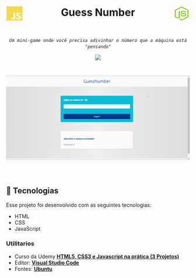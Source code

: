 
<h1 align="center"><img align="left" height="40" width="45" src="https://github.com/devicons/devicon/blob/master/icons/javascript/javascript-plain.svg">
Guess Number<img align="right" height="40" width="45" src="https://github.com/devicons/devicon/blob/master/icons/nodejs/nodejs-original.svg"></h1>
<br>
 <div align="center">

   <cite align="center"><i>`Um mini-game onde você precisa adivinhar o número que a máquina está "pensando"`</i></cite>

</div>


<p align="center">
<img src="http://img.shields.io/static/v1?label=STATUS&message=CONCLUIDO&color=blue&style=for-the-badge"/>
</p>


<h1 align="center">
    <img  src="./gif/GuessNumber.gif" />
</h1>
<br>


## 🚀 Tecnologias

Esse projeto foi desenvolvido com as seguintes tecnologias:

- HTML
- CSS
- JavaScript


### Utilitarios

-  Curso da Udemy **[HTML5, CSS3 e Javascript na prática (3 Projetos)](https://www.udemy.com/course/html5-css3-e-javascript-na-pratica-3-projetos/)**
-  Editor: **[Visual Studio Code](https://code.visualstudio.com/)**
-  Fontes: **[Ubuntu](https://fonts.google.com/specimen/Ubuntu)**
